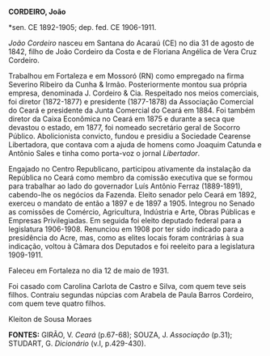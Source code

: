 **CORDEIRO, João**

\*sen. CE 1892-1905; dep. fed. CE 1906-1911.

*João Cordeiro* nasceu em Santana do Acaraú (CE) no dia 31 de agosto de
1842, filho de João Cordeiro da Costa e de Floriana Angélica de Vera
Cruz Cordeiro.

Trabalhou em Fortaleza e em Mossoró (RN) como empregado na firma
Severino Ribeiro da Cunha & Irmão. Posteriormente montou sua própria
empresa, denominada J. Cordeiro & Cia. Respeitado nos meios comerciais,
foi diretor (1872-1877) e presidente (1877-1878) da Associação Comercial
do Ceará e presidente da Junta Comercial do Ceará em 1884. Foi também
diretor da Caixa Econômica no Ceará em 1875 e durante a seca que
devastou o estado, em 1877, foi nomeado secretário geral de Socorro
Público. Abolicionista convicto, fundou e presidiu a Sociedade Cearense
Libertadora, que contava com a ajuda de homens como Joaquim Catunda e
Antônio Sales e tinha como porta-voz o jornal *Libertador*.

Engajado no Centro Republicano, participou ativamente da instalação da
República no Ceará como membro da comissão executiva que se formou para
trabalhar ao lado do governador Luís Antônio Ferraz (1889-1891),
cabendo-lhe os negócios da Fazenda. Eleito senador pelo Ceará em 1892,
exerceu o mandato de então a 1897 e de 1897 a 1905. Integrou no Senado
as comissões de Comércio, Agricultura, Indústria e Arte, Obras Públicas
e Empresas Privilegiadas. Em seguida foi eleito deputado federal para a
legislatura 1906-1908. Renunciou em 1908 por ter sido indicado para a
presidência do Acre, mas, como as elites locais foram contrárias à sua
indicação, voltou à Câmara dos Deputados e foi reeleito para a
legislatura 1909-1911.

Faleceu em Fortaleza no dia 12 de maio de 1931.

Foi casado com Carolina Carlota de Castro e Silva, com quem teve seis
filhos. Contraiu segundas núpcias com Arabela de Paula Barros Cordeiro,
com quem teve quatro filhos.

Kleiton de Sousa Moraes

**FONTES:** GIRÃO, V. *Ceará* (p.67-68); SOUZA, J. *Associação* (p.31);
STUDART, G. *Dicionário* (v.I, p.429-430).
